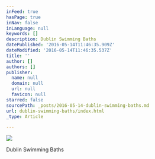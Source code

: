 ```yaml
---
inFeed: true
hasPage: true
inNav: false
inLanguage: null
keywords: []
description: Dublin Swimming Baths
datePublished: '2016-05-14T11:46:35.909Z'
dateModified: '2016-05-14T11:46:35.537Z'
title: ''
author: []
authors: []
publisher:
  name: null
  domain: null
  url: null
  favicon: null
starred: false
sourcePath: _posts/2016-05-14-dublin-swimming-baths.md
url: dublin-swimming-baths/index.html
_type: Article

---
```

![](https://the-grid-user-content.s3-us-west-2.amazonaws.com/7b544c9f-16a4-49ed-ba8d-e204fe53f4fd.jpg)

Dublin Swimming Baths